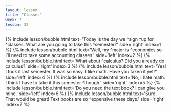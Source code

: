 ```yaml
---
layout: lesson
title: "Classes"
week: 7
lesson: 32
---
```


{% include lesson/bubble.html text='Today is the day we ^sign ^up for ^classes. What are you going to take this ^semester?' side='right' index=1 %}
{% include lesson/bubble.html text='Well, my ^major is ^economics so I&rsquo;ll need to take some accounting classes.' side='left' index=2 %}
{% include lesson/bubble.html text='What about ^calculus? Did you already do calculus?' side='right' index=3 %}
{% include lesson/bubble.html text='Yes! I took it last semester. It was so easy. I like math. Have you taken it yet?' side='left' index=4 %}
{% include lesson/bubble.html text='No, I hate math. I think I have to take it this semester ^though.' side='right' index=5 %}
{% include lesson/bubble.html text='Do you need the text book? I can give you mine.' side='left' index=6 %}
{% include lesson/bubble.html text='Sure. That would be great! Text books are so ^expensive these days.' side='right' index=7 %}
